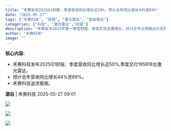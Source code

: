 ```yaml
---
title: "禾赛发布2025Q1财报：季度营收同比增长近50%，预计全年同比增长44%至69%"
date: "2025-05-27"
tags: ["禾赛科技", "财报", "激光雷达", "营收增长"]
categories: ["科技", "激光雷达","财报"]
description: "禾赛发布2025年第一季度财报，营收实现显著增长，并对全年业绩做出乐观预测。"
author: "禾赛科技"
image: ""
---
```


**核心内容:**
- 禾赛科技发布2025Q1财报，季度营收同比增长近50%,季度交付195818台激光雷达。
- 预计全年营收同比增长44%至69%。
- 禾赛科技追求极致。

**源自** |  禾赛科技   2025-05-27 09:01  
  
![](https://ai.programnotes.cn/img/ai/606b88713d0839ad6d7ff4a79109fa1f.jpeg)  
  
![](https://ai.programnotes.cn/img/ai/7f9dfca6a6ec7134a171c9ab2905cc0d.jpeg)  
  
![](https://ai.programnotes.cn/img/ai/16e75c63b791b13ca84f83f32ac0c1b4.jpeg)  
  
